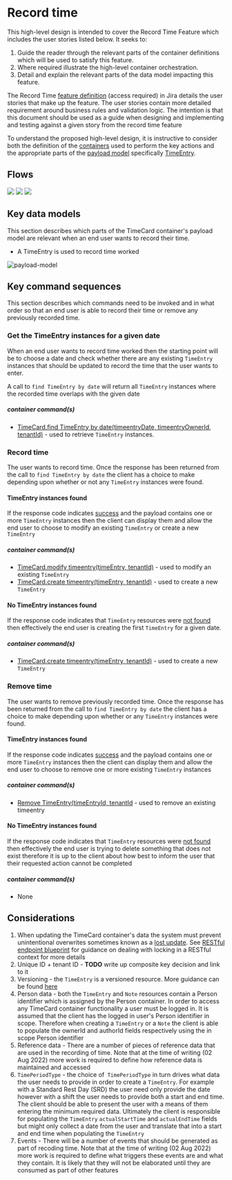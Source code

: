 

# Record time

This high-level design is intended to cover the Record Time Feature which includes the user stories listed below. It seeks to:

1.  Guide the reader through the relevant parts of the container definitions which will be used to satisfy this feature.
2.  Where required illustrate the high-level container orchestration.
3.  Detail and explain the relevant parts of the data model impacting this feature.

The Record Time [feature definition](https://collaboration.homeoffice.gov.uk/jira/browse/EAHW-925) (access required) in Jira details the user stories that make up the feature. The user stories contain more detailed requirement around business rules and validation logic. The intention is that this document should be used as a guide when designing and implementing and testing against a given story from the record time feature

To understand the proposed high-level design, it is instructive to consider both the definition of the [containers](../../index.md) used to perform the key actions and the appropriate parts of the [payload model](../../payload.md) specifically [TimeEntry](../../payload.md#timeentry).

## Flows
![](../../images/recordTimeCreateTimeEntry.png)
![](../../images/recordTimeModifyTimeEntry.png)
![](../../images/recordTimeRemoveTimeEntry.png)

## Key data models

This section describes which parts of the TimeCard container's payload model are relevant when an end user wants to record their time.
- A TimeEntry is used to record time worked

![payload-model](../../images/payload-model.png)

## Key command sequences
This section describes which commands need to be invoked and in what order so that an end user is able to record their time or remove any previously recorded time.

### Get the TimeEntry instances for a given date
When an end user wants to record time worked then the starting point will be to choose a date and check whether there are any existing `TimeEntry` instances that should be updated to record the time that the user wants to enter.

A call to `find TimeEntry by date` will return all `TimeEntry` instances where the recorded time overlaps with the given date

##### container command(s)
- [TimeCard.find TimeEntry by date(timeentryDate, timeentryOwnerId, tenantId)](../../commands.md#get-timeentry-by-date) - used to retrieve `TimeEntry` instances. 

### Record time
The user wants to record time. Once the response has been returned from the call to `find TimeEntry by date` the client has a choice to make depending upon whether or not any `TimeEntry` instances were found.

#### TimeEntry instances found
 If the response code indicates [success](https://github.com/UKHomeOffice/callisto-docs/blob/main/blueprints/restful-endpoint.md#handle-success-consistently) and the payload contains one or more `TimeEntry` instances then the client can display them and allow the
end user to choose to modify an existing `TimeEntry` or create a new `TimeEntry`

##### container command(s)
- [TimeCard.modify timeentry(timeEntry, tenantId)](../../commands.md#modify-timeentry) - used to modify an existing `TimeEntry`
- [TimeCard.create timeentry(timeEntry, tenantId)](../../commands.md#create-timeentry) - used to create a new `TimeEntry`


#### No TimeEntry instances found
If the response code indicates that `TimeEntry` resources were [not found](https://github.com/UKHomeOffice/callisto-docs/blob/main/blueprints/restful-endpoint.md#handle-errors-gracefully-and-return-standard-error-codes) then effectively the end user is creating the first `TimeEntry` for a given date. 

##### container command(s)
- [TimeCard.create timeentry(timeEntry, tenantId)](../../commands.md#create-timeentry) - used to create a new `TimeEntry`

### Remove time
The user wants to remove previously recorded time. Once the response has been returned from the call to `find TimeEntry by date` the client has a choice to make depending upon whether or any `TimeEntry` instances were found.

#### TimeEntry instances found
 If the response code indicates [success](https://github.com/UKHomeOffice/callisto-docs/blob/main/blueprints/restful-endpoint.md#handle-success-consistently) and the payload contains one or more `TimeEntry` instances then the client can display them and allow the
end user to choose to remove one or more existing `TimeEntry` instances

##### container command(s)
- [Remove TimeEntry(timeEntryId, tenantId](../../commands.md#remove-timeentry) - used to remove an existing timeentry

#### No TimeEntry instances found
If the response code indicates that `TimeEntry` resources were [not found](https://github.com/UKHomeOffice/callisto-docs/blob/main/blueprints/restful-endpoint.md#handle-errors-gracefully-and-return-standard-error-codes) then effectively the end user is trying to delete something that does not exist therefore it is up to the client about how best to inform the user that their requested action cannot be completed

##### container command(s)
- None

## Considerations

1.  When updating the TimeCard container's data the system must prevent unintentional overwrites sometimes known as a [lost update](https://www.w3.org/1999/04/Editing/#3.1).  See [RESTful endpoint blueprint](https://github.com/UKHomeOffice/callisto-docs/blob/main/blueprints/restful-endpoint.md#managing-resource-contention) for guidance on dealing with locking in a RESTful context for more details
2. Unique ID + tenant ID - **TODO** write up composite key decision and link to it
3. Versioning - the `TimeEntry` is a versioned resource. More guidance can be found [here](https://github.com/UKHomeOffice/callisto-docs/blob/main/blueprints/entity-versioning.md)
4. Person data - both the `TimeEntry` and `Note` resources contain a Person identifier which is assigned by the Person container. In order to access any TimeCard container functionality a user must be logged in. It is assumed that the client has the logged in user's Person identifier in scope. Therefore when creating a `TimeEntry` or a `Note` the client is able to populate the ownerId and authorId fields respectively using the in scope Person identifier
5. Reference data - There are a number of pieces of reference data that are used in the recording of time. Note that at the time of writing (02 Aug 2022) more work is required to define how reference data is maintained and accessed
6. `TimePeriodType` - the choice of` TimePeriodType` in turn drives what data the user needs to provide in order to create a `TimeEntry`. For example with a Standard Rest Day (SRD) the user need only provide the date however with a shift the user needs to provide both a start and end time. The client should be able to present the user with a means of them entering the minimum required data. Ultimately the client is responsible for populating the `TimeEntry` `actualStartTime` and `actualEndTime` fields but might only collect a date from the user and translate that into a start and end time when populating the `TimeEntry`
7. Events - There will be a number of events that should be generated as part of recoding time. Note that at the time of writing (02 Aug 2022) more work is required to define what triggers these events are and what they contain. It is likely that they will not be elaborated until they are consumed as part of other features